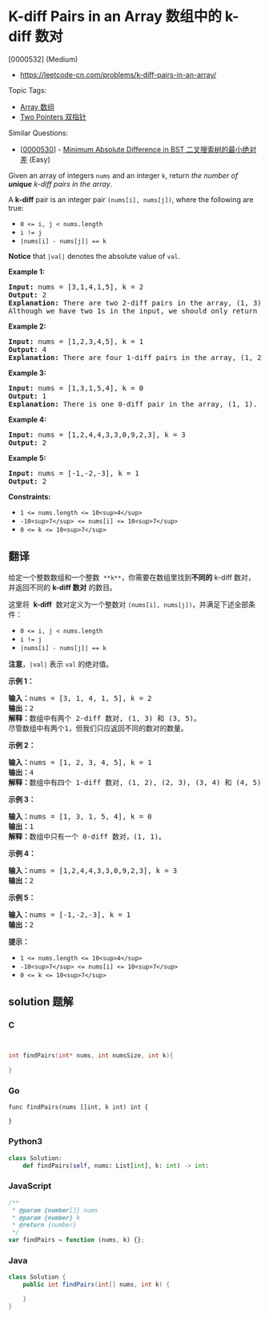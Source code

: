# K-diff Pairs in an Array 数组中的 k-diff 数对

[0000532] (Medium)

- https://leetcode-cn.com/problems/k-diff-pairs-in-an-array/

Topic Tags:

- [Array 数组](https://leetcode-cn.com/tag/array/)
- [Two Pointers 双指针](https://leetcode-cn.com/tag/two-pointers/)

Similar Questions:

- [[0000530](https://leetcode-cn.com/problems/minimum-absolute-difference-in-bst/)] - [Minimum Absolute Difference in BST 二叉搜索树的最小绝对差](./0000530.minimum-absolute-difference-in-bst.md) (Easy)

Given an array of integers `nums` and an integer `k`, return _the number of **unique** k-diff pairs in the array_.

A **k-diff** pair is an integer pair `(nums[i], nums[j])`, where the following are true:

- `0 <= i, j < nums.length`
- `i != j`
- `|nums[i] - nums[j]| == k`

**Notice** that `|val|` denotes the absolute value of `val`.

**Example 1:**

<pre><strong>Input:</strong> nums = [3,1,4,1,5], k = 2
<strong>Output:</strong> 2
<strong>Explanation:</strong> There are two 2-diff pairs in the array, (1, 3) and (3, 5).
Although we have two 1s in the input, we should only return the number of <strong>unique</strong> pairs.
</pre>

**Example 2:**

<pre><strong>Input:</strong> nums = [1,2,3,4,5], k = 1
<strong>Output:</strong> 4
<strong>Explanation:</strong> There are four 1-diff pairs in the array, (1, 2), (2, 3), (3, 4) and (4, 5).
</pre>

**Example 3:**

<pre><strong>Input:</strong> nums = [1,3,1,5,4], k = 0
<strong>Output:</strong> 1
<strong>Explanation:</strong> There is one 0-diff pair in the array, (1, 1).
</pre>

**Example 4:**

<pre><strong>Input:</strong> nums = [1,2,4,4,3,3,0,9,2,3], k = 3
<strong>Output:</strong> 2
</pre>

**Example 5:**

<pre><strong>Input:</strong> nums = [-1,-2,-3], k = 1
<strong>Output:</strong> 2
</pre>

**Constraints:**

- `1 <= nums.length <= 10<sup>4</sup>`
- `-10<sup>7</sup> <= nums[i] <= 10<sup>7</sup>`
- `0 <= k <= 10<sup>7</sup>`

## 翻译

给定一个整数数组和一个整数  `**k**`，你需要在数组里找到**不同的** k-diff 数对，并返回不同的 **k-diff 数对** 的数目。

这里将  **k-diff**  数对定义为一个整数对 `(nums[i], nums[j])`，并满足下述全部条件：

- `0 <= i, j < nums.length`
- `i != j`
- `|nums[i] - nums[j]| == k`

**注意**，`|val|` 表示 `val` 的绝对值。

**示例 1：**

<pre><strong>输入：</strong>nums = [3, 1, 4, 1, 5], k = 2
<strong>输出：</strong>2
<strong>解释：</strong>数组中有两个 2-diff 数对, (1, 3) 和 (3, 5)。
尽管数组中有两个1，但我们只应返回不同的数对的数量。
</pre>

**示例 2：**

<pre><strong>输入：</strong>nums = [1, 2, 3, 4, 5], k = 1
<strong>输出：</strong>4
<strong>解释：</strong>数组中有四个 1-diff 数对, (1, 2), (2, 3), (3, 4) 和 (4, 5)。
</pre>

**示例 3：**

<pre><strong>输入：</strong>nums = [1, 3, 1, 5, 4], k = 0
<strong>输出：</strong>1
<strong>解释：</strong>数组中只有一个 0-diff 数对，(1, 1)。
</pre>

**示例 4：**

<pre><strong>输入：</strong>nums = [1,2,4,4,3,3,0,9,2,3], k = 3
<strong>输出：</strong>2
</pre>

**示例 5：**

<pre><strong>输入：</strong>nums = [-1,-2,-3], k = 1
<strong>输出：</strong>2
</pre>

**提示：**

- `1 <= nums.length <= 10<sup>4</sup>`
- `-10<sup>7</sup> <= nums[i] <= 10<sup>7</sup>`
- `0 <= k <= 10<sup>7</sup>`

## solution 题解

### C

```c


int findPairs(int* nums, int numsSize, int k){

}
```

### Go

```golang
func findPairs(nums []int, k int) int {

}
```

### Python3

```python
class Solution:
    def findPairs(self, nums: List[int], k: int) -> int:
```

### JavaScript

```javascript
/**
 * @param {number[]} nums
 * @param {number} k
 * @return {number}
 */
var findPairs = function (nums, k) {};
```

### Java

```java
class Solution {
    public int findPairs(int[] nums, int k) {

    }
}
```
